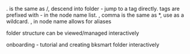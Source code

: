 . is the same as /, descend into folder
\- jump to a tag directly. tags are prefixed with - in the node name list.
, comma is the same as \*, use as a wildcard.
, in node name allows for aliases

folder structure can be viewed/managed interactively

onboarding - tutorial and creating bksmart folder interactively
